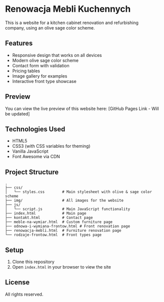 # Renowacja Mebli Kuchennych

This is a website for a kitchen cabinet renovation and refurbishing company, using an olive sage color scheme.

## Features

- Responsive design that works on all devices
- Modern olive sage color scheme
- Contact form with validation
- Pricing tables
- Image gallery for examples
- Interactive front type showcase

## Preview

You can view the live preview of this website here: [GitHub Pages Link - Will be updated]

## Technologies Used

- HTML5
- CSS3 (with CSS variables for theming)
- Vanilla JavaScript
- Font Awesome via CDN

## Project Structure

```
.
├── css/
│   └── styles.css        # Main stylesheet with olive & sage color scheme
├── img/                  # All images for the website
├── js/
│   └── script.js         # Main JavaScript functionality
├── index.html            # Main page
├── kontakt.html          # Contact page
├── meble-na-wymiar.html  # Custom furniture page
├── odnowa-i-wymiana-frontow.html # Front renovation page
├── renowacja-mebli.html  # Furniture renovation page
└── rodzaje-frontow.html  # Front types page
```

## Setup

1. Clone this repository
2. Open `index.html` in your browser to view the site

## License

All rights reserved. 